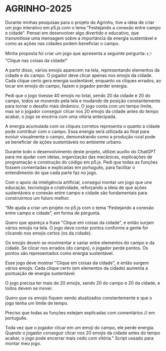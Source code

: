 # AGRINHO-2025

Durante minhas pesquisas para o projeto do Agrinho, tive a ideia de criar um jogo interativo em p5.js com o tema "Festejando a conexão entre campo e cidade". Pensei em desenvolver algo divertido e educativo, que transmitisse uma mensagem sobre a importância da energia sustentável e como as ações nas cidades podem beneficiar o campo.

Minha proposta foi criar um jogo que apresenta a seguinte pergunta:
👉 "Clique nas coisas da cidade!"

A partir disso, vários emojis aparecem na tela, representando elementos da cidade e do campo. O jogador deve clicar apenas nos emojis da cidade. Cada clique certo gera energia sustentável, enquanto os cliques errados, ao tocar em emojis do campo, fazem o jogador perder energia.

Pedi que o jogo tivesse 40 emojis no total, sendo 20 da cidade e 20 do campo, todos se movendo pela tela e mudando de posição constantemente para tornar o desafio mais dinâmico. O jogo conta com um tempo limite, mas se o jogador conseguir clicar nos 20 emojis da cidade antes do tempo acabar, o jogo se encerra com uma vitória antecipada.

A energia acumulada com os cliques corretos representa o quanto a cidade pode contribuir com o campo. Essa energia será utilizada ao final para evoluir visualmente o campo, demonstrando como a produção rural pode se beneficiar de ações sustentáveis no ambiente urbano.

Durante todo o desenvolvimento deste projeto, utilizei auxílio do ChatGPT para me ajudar com ideias, organização das mecânicas, explicações de programação e construção do código em p5.js. Pedi que todas as funções fossem comentadas e explicadas em português, para facilitar o entendimento do que cada parte faz no jogo.

Com o apoio da inteligência artificial, consegui montar um jogo que une educação, tecnologia e criatividade, reforçando a ideia de que ações sustentáveis e conexão entre campo e cidade são fundamentais para construirmos um futuro melhor.

"Me ajuda a criar um projeto no p5.js com o tema “Festejando a conexão entre campo e cidade”, em forma de pergunta.

Quero que apareça a frase "Clique em coisas da cidade", e então surjam vários emojis na tela. O jogo deve contar pontos conforme a gente for clicando nos emojis certos (os da cidade).

Os emojis devem se movimentar e variar entre elementos do campo e da cidade. Se clicar nos errados (do campo), o jogador perde pontos. Os pontos são representados como energia sustentável.

Esse jogo deve mostrar "Clique em coisas da cidade", e então surgem vários emojis. Cada clique certo (em elementos da cidade) aumenta a pontuação de energia sustentável.

O jogo precisa ter mais de 20 emojis, sendo 20 do campo e 20 da cidade, e todos devem se mover.

Quero que os emojis fiquem sendo atualizados constantemente e que o jogo tenha um limite de tempo.

Preciso que todas as funções estejam explicadas com comentários // em português.

Toda vez que o jogador clicar em um emoji do campo, ele perde energia. Quando o jogador conseguir clicar nos 20 emojis da cidade antes do tempo acabar, o jogo pode encerrar mais cedo com vitória." Script ussado para montar meu jogo.
